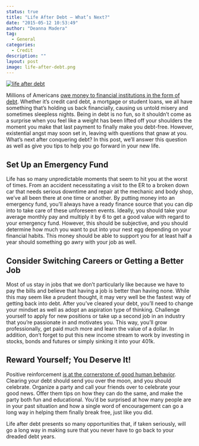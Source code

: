 ```yaml
---
status: true
title: "Life After Debt – What’s Next?"
date: "2015-05-12 10:53:49"
author: "Deanna Madera"
tag:
  - General
categories:
  - Credit
description: ""
layout: post
image: life-after-debt.png
---
```


[![life after debt](/life-after-debt.jpg)](/life-after-debt.jpg)

Millions of Americans [owe money to financial institutions in the form of debt](https://www.nerdwallet.com/blog/credit-card-data/average-credit-card-debt-household/). Whether it’s credit card debt, a mortgage or student loans, we all have something that’s holding us back financially, causing us untold misery and sometimes sleepless nights. Being in debt is no fun, so it shouldn’t come as a surprise when you feel like a weight has been lifted off your shoulders the moment you make that last payment to finally make you debt-free. However, existential angst may soon set in, leaving with questions that gnaw at you. What’s next after conquering debt? In this post, we’ll answer this question as well as give you tips to help you go forward in your new life.

## Set Up an Emergency Fund

Life has so many unpredictable moments that seem to hit you at the worst of times. From an accident necessitating a visit to the ER to a broken down car that needs serious downtime and repair at the mechanic and body shop, we’ve all been there at one time or another. By putting money into an emergency fund, you’ll always have a ready finance source that you can dip into to take care of these unforeseen events. Ideally, you should take your average monthly pay and multiply it by 6 to get a good value with regard to your emergency fund. However, this should be subjective, and you should determine how much you want to put into your nest egg depending on your financial habits. This money should be able to support you for at least half a year should something go awry with your job as well.

## Consider Switching Careers or Getting a Better Job

Most of us stay in jobs that we don’t particularly like because we have to pay the bills and believe that having a job is better than having none. While this may seem like a prudent thought, it may very well be the fastest way of getting back into debt. After you’ve cleared your debt, you’ll need to change your mindset as well as adopt an aspiration type of thinking. Challenge yourself to apply for new positions or take up a second job in an industry that you’re passionate in and motivates you. This way, you’ll grow professionally, get paid much more and learn the value of a dollar. In addition, don’t forget to put this new income stream to work by investing in stocks, bonds and futures or simply sinking it into your 401k.

## Reward Yourself; You Deserve It!

Positive reinforcement [is at the cornerstone of good human behavior](https://www.simplypsychology.org/operant-conditioning.html). Clearing your debt should send you over the moon, and you should celebrate. Organize a party and call your friends over to celebrate your good news. Offer them tips on how they can do the same, and make the party both fun and educational. You’d be surprised at how many people are in your past situation and how a single word of encouragement can go a long way in helping them finally break free, just like you did.

Life after debt presents so many opportunities that, if taken seriously, will go a long way in making sure that you never have to go back to your dreaded debt years.
